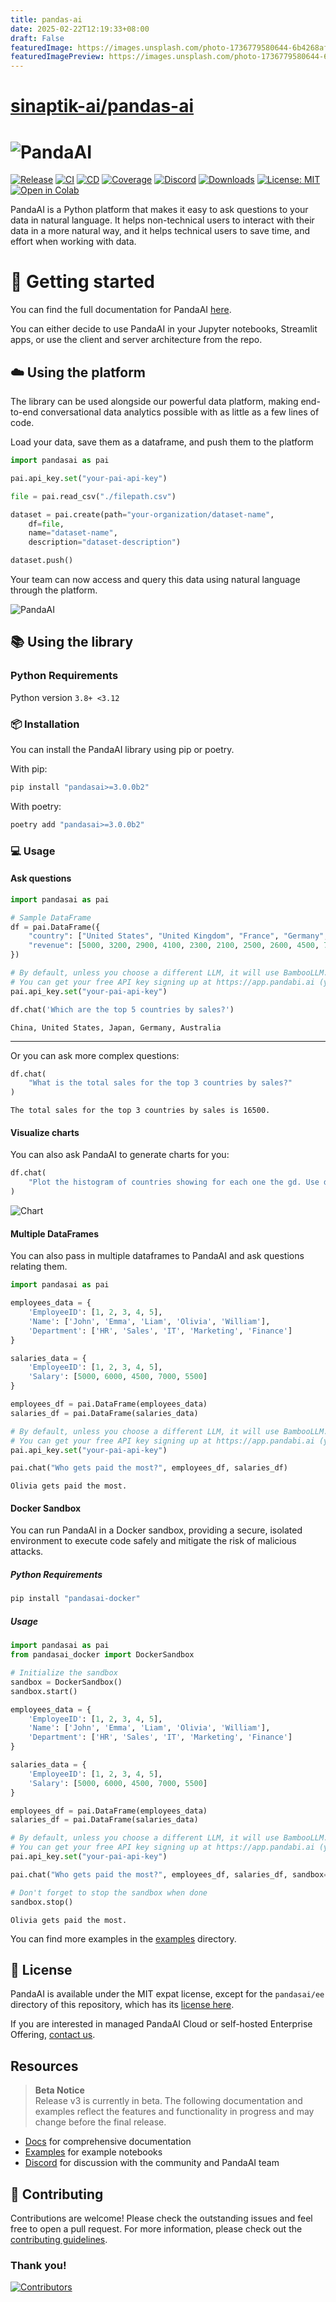 ```yaml
---
title: pandas-ai
date: 2025-02-22T12:19:33+08:00
draft: False
featuredImage: https://images.unsplash.com/photo-1736779580644-6b4268af4642?ixid=M3w0NjAwMjJ8MHwxfHJhbmRvbXx8fHx8fHx8fDE3NDAxOTc5MzJ8&ixlib=rb-4.0.3
featuredImagePreview: https://images.unsplash.com/photo-1736779580644-6b4268af4642?ixid=M3w0NjAwMjJ8MHwxfHJhbmRvbXx8fHx8fHx8fDE3NDAxOTc5MzJ8&ixlib=rb-4.0.3
---
```


# [sinaptik-ai/pandas-ai](https://github.com/sinaptik-ai/pandas-ai)

# ![PandaAI](assets/logo.png)

[![Release](https://img.shields.io/pypi/v/pandasai?label=Release&style=flat-square)](https://pypi.org/project/pandasai/)
[![CI](https://github.com/sinaptik-ai/pandas-ai/actions/workflows/ci-core.yml/badge.svg)](https://github.com/sinaptik-ai/pandas-ai/actions/workflows/ci-core.yml/badge.svg)
[![CD](https://github.com/sinaptik-ai/pandas-ai/actions/workflows/cd.yml/badge.svg)](https://github.com/sinaptik-ai/pandas-ai/actions/workflows/cd.yml/badge.svg)
[![Coverage](https://codecov.io/gh/sinaptik-ai/pandas-ai/branch/main/graph/badge.svg)](https://codecov.io/gh/sinaptik-ai/pandas-ai)
[![Discord](https://dcbadge.vercel.app/api/server/kF7FqH2FwS?style=flat&compact=true)](https://discord.gg/KYKj9F2FRH)
[![Downloads](https://static.pepy.tech/badge/pandasai)](https://pepy.tech/project/pandasai) [![License: MIT](https://img.shields.io/badge/License-MIT-yellow.svg)](https://opensource.org/licenses/MIT)
[![Open in Colab](https://colab.research.google.com/assets/colab-badge.svg)](https://colab.research.google.com/drive/1ZnO-njhL7TBOYPZaqvMvGtsjckZKrv2E?usp=sharing)

PandaAI is a Python platform that makes it easy to ask questions to your data in natural language. It helps non-technical users to interact with their data in a more natural way, and it helps technical users to save time, and effort when working with data.

# 🔧 Getting started

You can find the full documentation for PandaAI [here](https://pandas-ai.readthedocs.io/en/latest/).

You can either decide to use PandaAI in your Jupyter notebooks, Streamlit apps, or use the client and server architecture from the repo.

## ☁️ Using the platform

The library can be used alongside our powerful data platform, making end-to-end conversational data analytics possible with as little as a few lines of code.

Load your data, save them as a dataframe, and push them to the platform

```python
import pandasai as pai

pai.api_key.set("your-pai-api-key")

file = pai.read_csv("./filepath.csv")

dataset = pai.create(path="your-organization/dataset-name",
    df=file,
    name="dataset-name",
    description="dataset-description")

dataset.push()
```

Your team can now access and query this data using natural language through the platform.

![PandaAI](assets/demo.gif)

## 📚 Using the library

### Python Requirements

Python version `3.8+ <3.12`

### 📦 Installation

You can install the PandaAI library using pip or poetry.

With pip:

```bash
pip install "pandasai>=3.0.0b2"
```

With poetry:

```bash
poetry add "pandasai>=3.0.0b2"
```

### 💻 Usage

#### Ask questions

```python
import pandasai as pai

# Sample DataFrame
df = pai.DataFrame({
    "country": ["United States", "United Kingdom", "France", "Germany", "Italy", "Spain", "Canada", "Australia", "Japan", "China"],
    "revenue": [5000, 3200, 2900, 4100, 2300, 2100, 2500, 2600, 4500, 7000]
})

# By default, unless you choose a different LLM, it will use BambooLLM.
# You can get your free API key signing up at https://app.pandabi.ai (you can also configure it in your .env file)
pai.api_key.set("your-pai-api-key")

df.chat('Which are the top 5 countries by sales?')
```

```
China, United States, Japan, Germany, Australia
```

---

Or you can ask more complex questions:

```python
df.chat(
    "What is the total sales for the top 3 countries by sales?"
)
```

```
The total sales for the top 3 countries by sales is 16500.
```

#### Visualize charts

You can also ask PandaAI to generate charts for you:

```python
df.chat(
    "Plot the histogram of countries showing for each one the gd. Use different colors for each bar",
)
```

![Chart](assets/histogram-chart.png?raw=true)

#### Multiple DataFrames

You can also pass in multiple dataframes to PandaAI and ask questions relating them.

```python
import pandasai as pai

employees_data = {
    'EmployeeID': [1, 2, 3, 4, 5],
    'Name': ['John', 'Emma', 'Liam', 'Olivia', 'William'],
    'Department': ['HR', 'Sales', 'IT', 'Marketing', 'Finance']
}

salaries_data = {
    'EmployeeID': [1, 2, 3, 4, 5],
    'Salary': [5000, 6000, 4500, 7000, 5500]
}

employees_df = pai.DataFrame(employees_data)
salaries_df = pai.DataFrame(salaries_data)

# By default, unless you choose a different LLM, it will use BambooLLM.
# You can get your free API key signing up at https://app.pandabi.ai (you can also configure it in your .env file)
pai.api_key.set("your-pai-api-key")

pai.chat("Who gets paid the most?", employees_df, salaries_df)
```

```
Olivia gets paid the most.
```

#### Docker Sandbox

You can run PandaAI in a Docker sandbox, providing a secure, isolated environment to execute code safely and mitigate the risk of malicious attacks.

##### Python Requirements

```bash
pip install "pandasai-docker"
```

##### Usage

```python
import pandasai as pai
from pandasai_docker import DockerSandbox

# Initialize the sandbox
sandbox = DockerSandbox()
sandbox.start()

employees_data = {
    'EmployeeID': [1, 2, 3, 4, 5],
    'Name': ['John', 'Emma', 'Liam', 'Olivia', 'William'],
    'Department': ['HR', 'Sales', 'IT', 'Marketing', 'Finance']
}

salaries_data = {
    'EmployeeID': [1, 2, 3, 4, 5],
    'Salary': [5000, 6000, 4500, 7000, 5500]
}

employees_df = pai.DataFrame(employees_data)
salaries_df = pai.DataFrame(salaries_data)

# By default, unless you choose a different LLM, it will use BambooLLM.
# You can get your free API key signing up at https://app.pandabi.ai (you can also configure it in your .env file)
pai.api_key.set("your-pai-api-key")

pai.chat("Who gets paid the most?", employees_df, salaries_df, sandbox=sandbox)

# Don't forget to stop the sandbox when done
sandbox.stop()
```

```
Olivia gets paid the most.
```

You can find more examples in the [examples](examples) directory.

## 📜 License

PandaAI is available under the MIT expat license, except for the `pandasai/ee` directory of this repository, which has its [license here](https://github.com/Sinaptik-AI/pandas-ai/blob/master/pandasai/ee/LICENSE).

If you are interested in managed PandaAI Cloud or self-hosted Enterprise Offering, [contact us](https://getpanda.ai/pricing).

## Resources

> **Beta Notice**  
> Release v3 is currently in beta. The following documentation and examples reflect the features and functionality in progress and may change before the final release.

- [Docs](https://pandas-ai.readthedocs.io/en/latest/) for comprehensive documentation
- [Examples](examples) for example notebooks
- [Discord](https://discord.gg/KYKj9F2FRH) for discussion with the community and PandaAI team

## 🤝 Contributing

Contributions are welcome! Please check the outstanding issues and feel free to open a pull request.
For more information, please check out the [contributing guidelines](CONTRIBUTING.md).

### Thank you!

[![Contributors](https://contrib.rocks/image?repo=sinaptik-ai/pandas-ai)](https://github.com/sinaptik-ai/pandas-ai/graphs/contributors)
